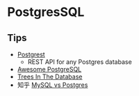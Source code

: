 # PostgresSQL

## Tips
* [Postgrest](https://github.com/begriffs/postgrest)
  * REST API for any Postgres database
* [Awesome PostgreSQL](https://github.com/dhamaniasad/awesome-postgres)
* [Trees In The Database](http://www.slideshare.net/quipo/trees-in-the-database-advanced-data-structures/)
* 知乎 [MySQL vs Postgres](https://www.zhihu.com/question/20010554)
